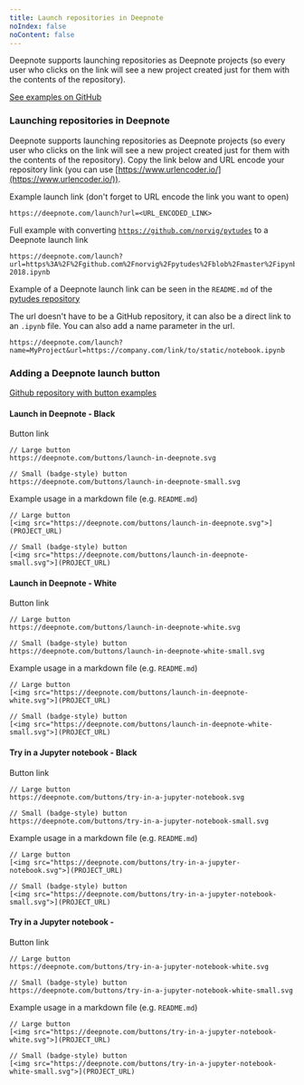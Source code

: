 ```yaml
---
title: Launch repositories in Deepnote
noIndex: false
noContent: false
---
```


Deepnote supports launching repositories as Deepnote projects (so every user who clicks on the link will see a new project created just for them with the contents of the repository).

[See examples on GitHub](https://github.com/SuNaden/deepnote-launch-example)

### Launching repositories in Deepnote

Deepnote supports launching repositories as Deepnote projects (so every user who clicks on the link will see a new project created just for them with the contents of the repository). Copy the link below and URL encode your repository link (you can use [https://www.urlencoder.io/](https://www.urlencoder.io/)).

Example launch link (don't forget to URL encode the link you want to open)

```
https://deepnote.com/launch?url=<URL_ENCODED_LINK>
```

Full example with converting [`https://github.com/norvig/pytudes`](https://github.com/norvig/pytudes) to a Deepnote launch link

```
https://deepnote.com/launch?url=https%3A%2F%2Fgithub.com%2Fnorvig%2Fpytudes%2Fblob%2Fmaster%2Fipynb%2FAdvent-2018.ipynb
```

Example of a Deepnote launch link can be seen in the `README.md` of the [pytudes repository](https://github.com/norvig/pytudes)

The url doesn't have to be a GitHub repository, it can also be a direct link to an `.ipynb` file. You can also add a name parameter in the url.

```
https://deepnote.com/launch?name=MyProject&url=https://company.com/link/to/static/notebook.ipynb
```

### Adding a Deepnote launch button

[Github repository with button examples](https://github.com/SuNaden/deepnote-launch-example)

#### Launch in Deepnote - Black

Button link

```
// Large button
https://deepnote.com/buttons/launch-in-deepnote.svg

// Small (badge-style) button
https://deepnote.com/buttons/launch-in-deepnote-small.svg
```

Example usage in a markdown file (e.g. `README.md`)

```
// Large button
[<img src="https://deepnote.com/buttons/launch-in-deepnote.svg">](PROJECT_URL)

// Small (badge-style) button
[<img src="https://deepnote.com/buttons/launch-in-deepnote-small.svg">](PROJECT_URL)
```

#### Launch in Deepnote - White

Button link

```
// Large button
https://deepnote.com/buttons/launch-in-deepnote-white.svg

// Small (badge-style) button
https://deepnote.com/buttons/launch-in-deepnote-white-small.svg
```

Example usage in a markdown file (e.g. `README.md`)

```
// Large button
[<img src="https://deepnote.com/buttons/launch-in-deepnote-white.svg">](PROJECT_URL)

// Small (badge-style) button
[<img src="https://deepnote.com/buttons/launch-in-deepnote-white-small.svg">](PROJECT_URL)
```

#### **Try in a Jupyter notebook - Black**

Button link

```
// Large button
https://deepnote.com/buttons/try-in-a-jupyter-notebook.svg

// Small (badge-style) button
https://deepnote.com/buttons/try-in-a-jupyter-notebook-small.svg
```

Example usage in a markdown file (e.g. `README.md`)

```
// Large button
[<img src="https://deepnote.com/buttons/try-in-a-jupyter-notebook.svg">](PROJECT_URL)

// Small (badge-style) button
[<img src="https://deepnote.com/buttons/try-in-a-jupyter-notebook-small.svg">](PROJECT_URL)
```

#### **Try in a Jupyter notebook -**

Button link

```
// Large button
https://deepnote.com/buttons/try-in-a-jupyter-notebook-white.svg

// Small (badge-style) button
https://deepnote.com/buttons/try-in-a-jupyter-notebook-white-small.svg
```

Example usage in a markdown file (e.g. `README.md`)

```
// Large button
[<img src="https://deepnote.com/buttons/try-in-a-jupyter-notebook-white.svg">](PROJECT_URL)

// Small (badge-style) button
[<img src="https://deepnote.com/buttons/try-in-a-jupyter-notebook-white-small.svg">](PROJECT_URL)
```
